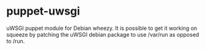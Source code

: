 puppet-uwsgi
============

uWSGI puppet module for Debian wheezy.
It is possible to get it working on squeeze by patching the uWSGI debian package
to use /var/run as opposed to /run.